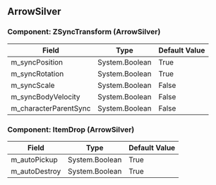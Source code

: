 ## ArrowSilver

### Component: ZSyncTransform (ArrowSilver)

|Field|Type|Default Value|
|-----|----|-------------|
|m_syncPosition|System.Boolean|True|
|m_syncRotation|System.Boolean|True|
|m_syncScale|System.Boolean|False|
|m_syncBodyVelocity|System.Boolean|False|
|m_characterParentSync|System.Boolean|False|

### Component: ItemDrop (ArrowSilver)

|Field|Type|Default Value|
|-----|----|-------------|
|m_autoPickup|System.Boolean|True|
|m_autoDestroy|System.Boolean|True|

